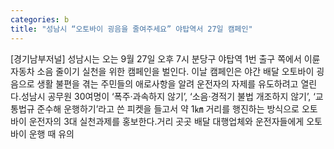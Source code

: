 ```yaml
---
categories: b
title: "성남시 “오토바이 굉음을 줄여주세요” 야탑역서 27일 캠페인"
---
```

[경기남부저널] 성남시는 오는 9월 27일 오후 7시 분당구 야탑역 1번 출구 쪽에서 이륜자동차 소음 줄이기 실천을 위한 캠페인을 벌인다. 이날 캠페인은 야간 배달 오토바이 굉음으로 생활 불편을 겪는 주민들의 애로사항을 알려 운전자의 자제를 유도하려고 열린다.성남시 공무원 30여명이 ‘폭주·과속하지 않기’, ‘소음·경적기 불법 개조하지 않기’, ‘교통법규 준수해 운행하기’라고 쓴 피켓을 들고서 약 1㎞ 거리를 행진하는 방식으로 오토바이 운전자의 3대 실천과제를 홍보한다.거리 곳곳 배달 대행업체와 운전자들에게 오토바이 운행 때 유의